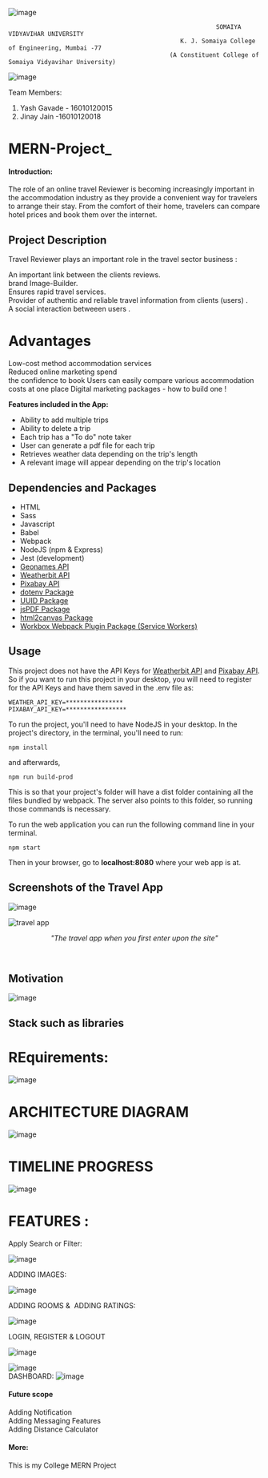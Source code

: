 
![image](https://user-images.githubusercontent.com/74112721/144545556-f1622854-5ddb-44c2-ae66-602c907b9289.png)

                                                              SOMAIYA VIDYAVIHAR UNIVERSITY         
                                                    K. J. Somaiya College of Engineering, Mumbai -77
                                                 (A Constituent College of Somaiya Vidyavihar University)


![image](https://user-images.githubusercontent.com/74112721/144545198-29fb944e-cc94-4bef-91aa-ff1ffbc8af90.png)






Team Members:


1. Yash Gavade  - 16010120015
2. Jinay Jain -16010120018




# MERN-Project_ 


####  Introduction: 
The role of an online travel Reviewer is becoming increasingly important in the
accommodation industry as they provide a convenient way for travelers to arrange their stay.
From the comfort of their home, travelers can compare hotel prices and book them over the
internet. 



## Project Description
Travel Reviewer  plays an important role in the travel sector business :

An important link between the clients reviews.<br>
brand Image-Builder. <br>
Ensures rapid travel services. <br>
Provider of authentic and reliable travel information from clients (users) . <br>
A social interaction betweeen users . <br>


# Advantages 
Low-cost method  accommodation services <br>
Reduced online marketing spend <br>
the confidence to book Users can easily compare various accommodation costs at one place Digital
marketing packages - how to build one !  <br>

**Features included in the App:**
<ul>
  <li>Ability to add multiple trips</li>
  <li>Ability to delete a trip</li>
  <li>Each trip has a "To do" note taker</li>
  <li>User can generate a pdf file for each trip</li>
  <li>Retrieves weather data depending on the trip's length</li>
  <li>A relevant image will appear depending on the trip's location</li>
</ul>

## Dependencies and Packages
<ul>
  <li>HTML</li>
  <li>Sass</li>
  <li>Javascript</li>
  <li>Babel</li>
  <li>Webpack</li>
  <li>NodeJS (npm & Express)</li>
  <li>Jest (development)</li>
  <li><a href="http://www.geonames.org/export/web-services.html">Geonames API</a></li>
  <li><a href="https://www.weatherbit.io/api">Weatherbit API</a></li>
  <li><a href="https://pixabay.com/api/docs/">Pixabay API</a></li>
  <li><a href="https://www.npmjs.com/package/dotenv">dotenv Package</a></li>
  <li><a href="https://www.npmjs.com/package/uuid">UUID Package</a></li>
  <li><a href="https://www.npmjs.com/package/jspdf">jsPDF Package</a></li>
  <li><a href="https://html2canvas.hertzen.com/">html2canvas Package</a></li>
  <li><a href="https://www.npmjs.com/package/workbox-webpack-plugin">Workbox Webpack Plugin Package (Service Workers)</a></li>
</ul>

## Usage
This project does not have the API Keys for <a href="https://www.weatherbit.io/api">Weatherbit API</a> and <a href="https://pixabay.com/api/docs/">Pixabay API</a>. So if you want to run this project in your desktop, you will need to register for the API Keys and have them saved in the .env file as:

````
WEATHER_API_KEY=****************
PIXABAY_API_KEY=*****************
````

To run the project, you'll need to have NodeJS in your desktop. In the project's directory, in the terminal, you'll need to run: 

````
npm install
````

and afterwards,

````
npm run build-prod
````
This is so that your project's folder will have a dist folder containing all the files bundled by webpack. The server also points to this folder, so running those commands is necessary.

To run the web application you can run the following command line in your terminal.
````
npm start
````
Then in your browser, go to **localhost:8080** where your web app is at.

## Screenshots of the Travel App

![image](https://user-images.githubusercontent.com/74112721/204606115-bcdb3a61-9a54-45a0-970a-2785afe853b7.png)


<img src="https://user-images.githubusercontent.com/86360050/139248869-5e866c52-bf16-421e-baa6-5d1f687a2bb9.png" alt="travel app">
<p align="center"><em>"The travel app when you first enter upon the site"</em></p>

<br/>



## Motivation
![image](https://user-images.githubusercontent.com/74112721/204606026-9f55492f-6713-473d-83f6-8745459a6cdb.png)



## Stack such as libraries
# REquirements:
![image](https://user-images.githubusercontent.com/74112721/204606184-bb5d46c5-3273-4179-a048-e91a0b7ceeb6.png)


# ARCHITECTURE DIAGRAM 

![image](https://user-images.githubusercontent.com/74112721/204605847-e2d0dbce-f23d-4fbc-9b28-d85c9f090194.png)

# TIMELINE PROGRESS 

![image](https://user-images.githubusercontent.com/74112721/204605739-a091bc24-0cc6-443a-8980-5ed205827c0d.png)


# FEATURES :
Apply Search or Filter:

![image](https://user-images.githubusercontent.com/74112721/204604733-ef67e901-c309-4d00-9abd-1e8f81ee6b70.png)

ADDING IMAGES:

![image](https://user-images.githubusercontent.com/74112721/204604775-903c8957-174a-4e50-b936-44d42e9d184c.png)

ADDING ROOMS &  ADDING RATINGS:

![image](https://user-images.githubusercontent.com/74112721/204604830-f5418a58-f0ef-428f-8cab-43e4a17e5e7d.png)

LOGIN, REGISTER & LOGOUT

![image](https://user-images.githubusercontent.com/74112721/204604841-0ab9ec25-2b0a-4da3-81dc-309b874bdf78.png) <br>

![image](https://user-images.githubusercontent.com/74112721/204604858-12e865c7-9252-4d22-9185-81c027f74825.png) <br>
DASHBOARD:
![image](https://user-images.githubusercontent.com/74112721/204604808-7af6b704-fbc4-4a5c-97a1-b905ec13a9cc.png) <br>


#### Future scope
Adding Notification <br> 
Adding Messaging Features  <br>
Adding Distance Calculator <br>


#### More: 

This is my College MERN Project 
